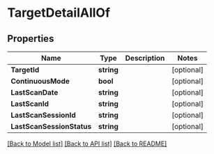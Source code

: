 # TargetDetailAllOf

## Properties

Name | Type | Description | Notes
------------ | ------------- | ------------- | -------------
**TargetId** | **string** |  | [optional] 
**ContinuousMode** | **bool** |  | [optional] 
**LastScanDate** | **string** |  | [optional] 
**LastScanId** | **string** |  | [optional] 
**LastScanSessionId** | **string** |  | [optional] 
**LastScanSessionStatus** | **string** |  | [optional] 

[[Back to Model list]](../README.md#documentation-for-models) [[Back to API list]](../README.md#documentation-for-api-endpoints) [[Back to README]](../README.md)


